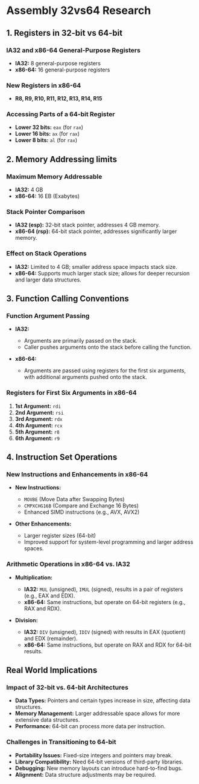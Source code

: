 # Assembly 32vs64 Research

## 1. Registers in 32-bit vs 64-bit

### IA32 and x86-64 General-Purpose Registers
- **IA32:** 8 general-purpose registers
- **x86-64:** 16 general-purpose registers

### New Registers in x86-64
- **R8, R9, R10, R11, R12, R13, R14, R15**

### Accessing Parts of a 64-bit Register
- **Lower 32 bits:** `eax` (for `rax`)
- **Lower 16 bits:** `ax` (for `rax`)
- **Lower 8 bits:** `al` (for `rax`)

## 2. Memory Addressing limits

### Maximum Memory Addressable
- **IA32:** 4 GB
- **x86-64:** 16 EB (Exabytes)

### Stack Pointer Comparison
- **IA32 (esp):** 32-bit stack pointer, addresses 4 GB memory.
- **x86-64 (rsp):** 64-bit stack pointer, addresses significantly larger memory.

### Effect on Stack Operations
- **IA32:** Limited to 4 GB; smaller address space impacts stack size.
- **x86-64:** Supports much larger stack size; allows for deeper recursion and larger data structures.

## 3. Function Calling Conventions

### Function Argument Passing

- **IA32:**
  - Arguments are primarily passed on the stack.
  - Caller pushes arguments onto the stack before calling the function.

- **x86-64:**
  - Arguments are passed using registers for the first six arguments, with additional arguments pushed onto the stack.
  
### Registers for First Six Arguments in x86-64
1. **1st Argument:** `rdi`
2. **2nd Argument:** `rsi`
3. **3rd Argument:** `rdx`
4. **4th Argument:** `rcx`
5. **5th Argument:** `r8`
6. **6th Argument:** `r9`

## 4. Instruction Set Operations

### New Instructions and Enhancements in x86-64
- **New Instructions:** 
  - `MOVBE` (Move Data after Swapping Bytes)
  - `CMPXCHG16B` (Compare and Exchange 16 Bytes)
  - Enhanced SIMD instructions (e.g., AVX, AVX2)

- **Other Enhancements:**
  - Larger register sizes (64-bit)
  - Improved support for system-level programming and larger address spaces.

### Arithmetic Operations in x86-64 vs. IA32
- **Multiplication:**
  - **IA32:** `MUL` (unsigned), `IMUL` (signed), results in a pair of registers (e.g., EAX and EDX).
  - **x86-64:** Same instructions, but operate on 64-bit registers (e.g., RAX and RDX).

- **Division:**
  - **IA32:** `DIV` (unsigned), `IDIV` (signed) with results in EAX (quotient) and EDX (remainder).
  - **x86-64:** Same instructions, but operate on RAX and RDX for 64-bit results.

## Real World Implications

### Impact of 32-bit vs. 64-bit Architectures

- **Data Types:** Pointers and certain types increase in size, affecting data structures.
- **Memory Management:** Larger addressable space allows for more extensive data structures.
- **Performance:** 64-bit can process more data per instruction.

### Challenges in Transitioning to 64-bit

- **Portability Issues:** Fixed-size integers and pointers may break.
- **Library Compatibility:** Need 64-bit versions of third-party libraries.
- **Debugging:** New memory layouts can introduce hard-to-find bugs.
- **Alignment:** Data structure adjustments may be required.

